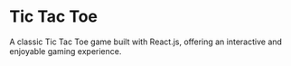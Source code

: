 # Tic Tac Toe 
 A classic Tic Tac Toe game built with React.js, offering an interactive and enjoyable gaming experience.
